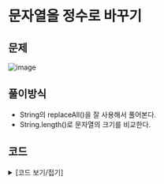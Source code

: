 # 문자열을 정수로 바꾸기

## 문제

![image](https://github.com/Employment-Study/Algorithm_Study/assets/44068819/6c52ca36-9084-4f52-800c-906ed78c97db)

## 풀이방식

- String의 replaceAll()을 잘 사용해서 풀어본다.
- String.length()로 문자열의 크기를 비교한다.

## 코드

<details>
<summary>
[코드 보기/접기]
</summary>

```java

// 문자열을 정수로 바꾸기
class Solution {
	boolean solution(String s) {
		boolean answer = true;
		String removeP = s.replaceAll("p", "").replaceAll("P", "");
		String removeY = s.replaceAll("y", "").replaceAll("Y", "");
		if(removeP.length()!=removeY.length())
			answer=false;
		
		System.out.println(answer);
		return answer;
	}
}

```

</details>
